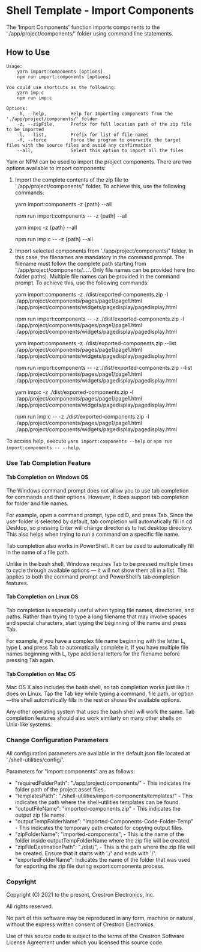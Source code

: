 # Shell Template - Import Components

The 'Import Components' function imports components to the './app/project/components/' folder using command line statements.

## How to Use

```
Usage: 
    yarn import:components [options]
    npm run import:components [options]

You could use shortcuts as the following:
    yarn imp:c
    npm run imp:c

Options:
    -h, --help,         Help for Importing components from the './app/project/components/' folder
    -z, --zipFile,      Prefix for full location path of the zip file to be imported
    -l, --list,         Prefix for list of file names
    -f, --force         Force the program to overwrite the target files with the source files and avoid any confirmation
    --all,              Select this option to import all the files

```

Yarn or NPM can be used to import the project components. There are two options available to import components:

1. Import the complete contents of the zip file to './app/project/components/' folder. To achieve this, use the following commands:

    yarn import:components -z {path} --all 

    npm run import:components -- -z {path} --all 

    yarn imp:c -z {path} --all 

    npm run imp:c -- -z {path} --all 

2. Import selected components from './app/project/components/' folder. In this case, the filenames are mandatory in the command prompt. The filename must follow the complete path starting from './app/project/components/....'. Only file names can be provided here (no folder paths). Multiple file names can be provided in the command prompt. To achieve this, use the following commands:

    yarn import:components -z ./dist/exported-components.zip -l ./app/project/components/pages/page1/page1.html ./app/project/components/widgets/pagedisplay/pagedisplay.html

    npm run import:components -- -z ./dist/exported-components.zip -l ./app/project/components/pages/page1/page1.html ./app/project/components/widgets/pagedisplay/pagedisplay.html

    yarn import:components -z ./dist/exported-components.zip --list ./app/project/components/pages/page1/page1.html ./app/project/components/widgets/pagedisplay/pagedisplay.html

    npm run import:components -- -z ./dist/exported-components.zip --list ./app/project/components/pages/page1/page1.html ./app/project/components/widgets/pagedisplay/pagedisplay.html

    yarn imp:c -z ./dist/exported-components.zip -l ./app/project/components/pages/page1/page1.html ./app/project/components/widgets/pagedisplay/pagedisplay.html

    npm run imp:c -- -z ./dist/exported-components.zip -l ./app/project/components/pages/page1/page1.html ./app/project/components/widgets/pagedisplay/pagedisplay.html

To access help, execute `yarn import:components --help` or `npm run import:components -- --help`.


### Use Tab Completion Feature

#### Tab Completion on Windows OS
The Windows command prompt does not allow you to use tab completion for commands and their options. However, it does support tab completion for folder and file names.

For example, open a command prompt, type cd D, and press Tab.  Since the user folder is selected by default, tab completion will automatically fill in cd Desktop, so pressing Enter will change directories to het desktop directory. This also helps when trying to run a command on a specific file name.

Tab completion also works in PowerShell. It can be used to automatically fill in the name of a file path.

Unlike in the bash shell, Windows requires Tab to be pressed multiple times to cycle through available options — it will not show them all in a list. This applies to both the command prompt and PowerShell’s tab completion features.

#### Tab Completion on Linux OS
Tab completion is especially useful when typing file names, directories, and paths. Rather than trying to type a long filename that may involve spaces and special characters, start typing the beginning of the name and press Tab.

For example, if you have a complex file name beginning with the letter L, type L and press Tab to automatically complete it. If you have multiple file names beginning with L, type additional letters for the filename before pressing Tab again.

#### Tab Completion on Mac OS
Mac OS X also includes the bash shell, so tab completion works just like it does on Linux. Tap the Tab key while typing a command, file path, or option—the shell automatically fills in the rest or shows the available options.

Any other operating system that uses the bash shell will work the same. Tab completion features should also work similarly on many other shells on Unix-like systems.

### Change Configuration Parameters

All configuration parameters are available in the default.json file located at './shell-utilities/config/'.

Parameters for "import:components" are as follows:
- "requiredFolderPath": "./app/project/components/" - This indicates the folder path of the project asset files.
- "templatesPath": "./shell-utilities/import-components/templates/" - This indicates the path where  the shell-utilities templates can be found.
- "outputFileName": "imported-components.zip" - This indicates the output zip file name.
- "outputTempFolderName": "Imported-Components-Code-Folder-Temp" - This indicates the temporary path created for copying output files.
- "zipFolderName": "imported-components", - This is the name of the folder inside outputTempFolderName where the zip file will be created.
- "zipFileDestinationPath": "./dist/", - This is the path where the zip file will be created. Ensure that it starts with './' and ends with '/'.
- "exportedFolderName": Indicates the name of the folder that was used for exporting the zip file during export:components process.

### Copyright
Copyright (C) 2021 to the present, Crestron Electronics, Inc.

All rights reserved.

No part of this software may be reproduced in any form, machine
or natural, without the express written consent of Crestron Electronics.

Use of this source code is subject to the terms of the Crestron Software License Agreement 
under which you licensed this source code. 